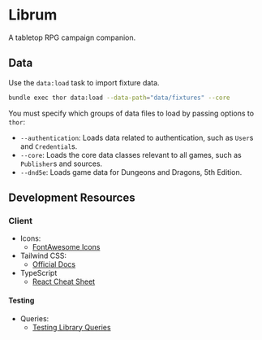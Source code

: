 # Librum

A tabletop RPG campaign companion.

## Data

Use the `data:load` task to import fixture data.

```bash
bundle exec thor data:load --data-path="data/fixtures" --core
```

You must specify which groups of data files to load by passing options to `thor`:

- `--authentication`: Loads data related to authentication, such as `User`s and `Credential`s.
- `--core`: Loads the core data classes relevant to all games, such as `Publisher`s and sources.
- `--dnd5e`: Loads game data for Dungeons and Dragons, 5th Edition.

## Development Resources

### Client

- Icons:
  - [FontAwesome Icons](https://fontawesome.com/search?m=free)
- Tailwind CSS:
  - [Official Docs](https://tailwindcss.com/docs/installation)
- TypeScript
  - [React Cheat Sheet](https://github.com/typescript-cheatsheets/react)

#### Testing

- Queries:
  - [Testing Library Queries](https://testing-library.com/docs/queries/about)
